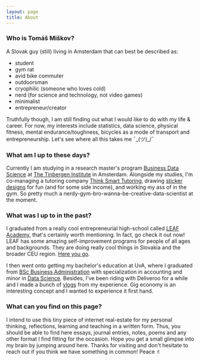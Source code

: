 ```yaml
---
layout: page
title: About
---
```


### Who is Tomáš Miškov?

A Slovak guy (still) living in Amsterdam that can best be described as:

* student
* gym rat
* avid bike commuter
* outdoorsman
* cryophilic (someone who loves cold)
* nerd (for science and technology, not video games)
* minimalist
* entrepreneur/creator

Truthfully though, I am still finding out what I would like to do with my life & career. For now, my interests include statistics, data science, physical fitness, mental endurance/toughness, bicycles as a mode of transport and entrepreneurship. Let's see where all this takes me ¯\_(ツ)_/¯

### What am I up to these days?

Currently I am studying in a research master's program [Business Data Science](https://businessdatascience.nl/program-outline) at [The Tinbergen Institute](https://www.tinbergen.nl/about-tinbergen-institute/) in Amsterdam. Alongside my studies, I'm co-managing a tutoring company [Think Smart Tutoring](https://tstutoring.nl/), drawing [sticker designs](https://www.redbubble.com/people/hadicazvysavaca/shop?artistUserName=hadicazvysavaca&asc=u&collections=1790282&iaCode=all-departments&sortOrder=relevant) for fun (and for some side income), and working my ass of in the gym. So pretty much a nerdy-gym-bro-wanna-be-creative-data-scientist at the moment.

### What was I up to in the past?

I graduated from a really cool entrepreneurial high-school called [LEAF Academy](https://www.leafacademy.eu/), that's certainly worth mentioning. In fact, go check it out now! LEAF has some amazing self-improvement programs for people of all ages and backgrounds. They are doing really cool things in Slovakia and the broader CEU region. [Here you go](https://www.leaf.sk/en/).

I then went onto getting my bachelor's education at UvA, where I graduated from [BSc Business Administration](https://www.uva.nl/en/programmes/bachelors/business-administration/business-administration.html) with specialization in accounting and minor in [Data Science](https://www.uva.nl/en/programmes/minors/amsterdam-data-science-minor/amsterdam-data-science-and-artificial-intelligence.html). Besides, I've been riding with Deliveroo for a while and I made a bunch of [vlogs](https://youtu.be/mQ4FsImbNKs) from my experience. Gig economy is an interesting concept and I wanted to experience it first hand.

### What can you find on this page?

I intend to use this tiny piece of internet real-estate for my personal thinking, reflections, learning and teaching in a written form. Thus, you should be able to find here essays, journal entries, notes, poems and any other format I find fitting for the occasion. Hope you get a small glimpse into my brain by jumping around here. Thanks for visiting and don't hesitate to reach out if you think we have something in common! Peace ✌︎
